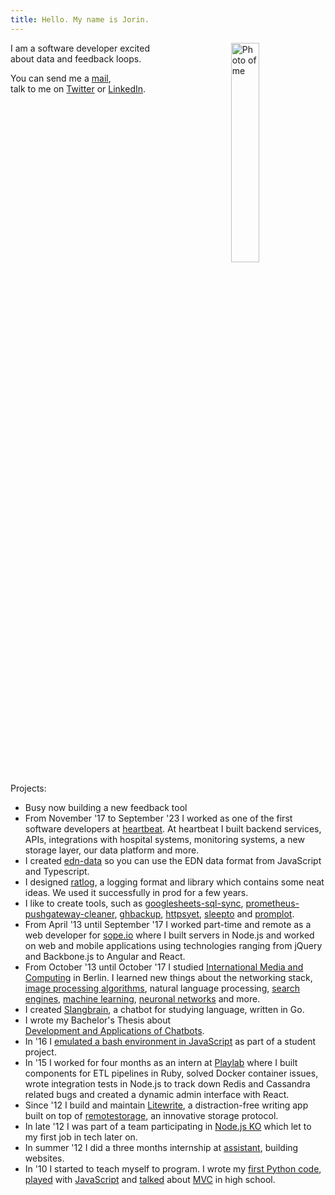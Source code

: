 ```yaml
---
title: Hello. My name is Jorin.
---
```


<img style="width: 30%; float: right; padding-left: 20%" src="/images/jorin.jpg" alt="Photo of me">

I am a software developer excited about data and feedback loops.
<!--more-->

You can send me a <a href="mailto:contact@jorin.me">mail</a>,<br> talk to me on <a href="https://x.com/intent/user?screen_name=jorinvo">Twitter</a> or <a href="https://www.linkedin.com/in/jorinvo/">LinkedIn</a>.

<div style ="clear: right"></div>

Projects:

- Busy now building a new feedback tool
- From November '17 to September '23 I worked as one of the first software developers at [heartbeat](https://heartbeat-med.com/). At heartbeat I built backend services, APIs, integrations with hospital systems, monitoring systems, a new storage layer, our data platform and more.
- I created [edn-data](https://github.com/jorinvo/edn-data) so you can use the EDN data format from JavaScript and Typescript.
- I designed [ratlog](https://github.com/ratlog/ratlog.js), a logging format and library which contains some neat ideas. We used it successfully in prod for a few years.
- I like to create tools, such as [googlesheets-sql-sync](https://github.com/jorinvo/googlesheets-sql-sync), [prometheus-pushgateway-cleaner](https://github.com/jorinvo/prometheus-pushgateway-cleaner), [ghbackup](https://github.com/qvl/ghbackup), [httpsyet](https://github.com/qvl/httpsyet), [sleepto](https://github.com/qvl/sleepto) and [promplot](https://github.com/qvl/promplot).
- From April '13 until September '17 I worked part-time and remote as a web developer for [sope.io](https://sope.io/) where I built servers in Node.js and worked on web and mobile applications using technologies ranging from jQuery and Backbone.js to Angular and React.
- From October '13 until October '17 I studied [International Media and Computing](https://imi-bachelor.htw-berlin.de/) in Berlin.
I learned new things about the networking stack,
[image processing algorithms](/img-filter-in-canvas/),
natural language processing,
[search engines](https://github.com/jorinvo/r/blob/master/search.py),
[machine learning](https://github.com/jorinvo/r/tree/master/ml),
[neuronal networks](https://github.com/jorinvo/r/blob/master/ml/python/neural_net.py) and more.
- I created [Slangbrain](https://github.com/jorinvo/slangbrain/), a chatbot for studying language, written in Go.
- I wrote my Bachelor's Thesis about <br>[Development and Applications of Chatbots](/chatbots.pdf).
- In '16 I [emulated a bash environment in JavaScript](https://github.com/trybash/bash-emulator) as part of a student project.
- In '15 I worked for four months as an intern at [Playlab](https://www.pocketplaylab.com/) where I built components for ETL pipelines in Ruby, solved Docker container issues, wrote integration tests in Node.js to track down Redis and Cassandra related bugs and created a dynamic admin interface with React.
- Since '12 I build and maintain [Litewrite](https://litewrite.net), a distraction-free writing app built on top of [remotestorage](https://remotestorage.io/), an innovative storage protocol.
- In late '12 I was part of a team participating in [Node.js KO](https://github.com/nko3) which let to my first job in tech later on.
- In summer '12 I did a three months internship at [assistant](https://assistent.com/), building websites.
- In '10 I started to teach myself to program.
I wrote my [first Python code](https://github.com/jorinvo/Beginner-Python-GTK),
[played](https://github.com/jorinvo/Yourwall) with [JavaScript](https://github.com/jorinvo/Bruchrechner)
and [talked](https://www.slideshare.net/jorinvogel/java-design-pattern-11954168)
about [MVC](https://github.com/jorinvo/java-mvc-demo) in high school.
